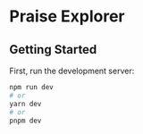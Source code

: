 # Praise Explorer

## Getting Started

First, run the development server:

```bash
npm run dev
# or
yarn dev
# or
pnpm dev
```
